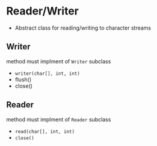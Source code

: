 # Reader/Writer

- Abstract class for reading/writing to character streams

## Writer

method must implment of `Writer` subclass 

- `writer(char[], int, int)`
- flush()
- close()

## Reader

method must implment of `Reader` subclass

- `read(char[], int, int)`
- `close()`
